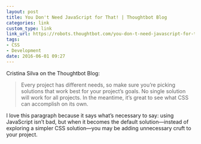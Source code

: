```yaml
---
layout: post
title: You Don't Need JavaScript for That! | Thoughtbot Blog
categories: link
custom_type: link
link_url: https://robots.thoughtbot.com/you-don-t-need-javascript-for-that
tags:
- CSS
- Development
date: 2016-06-01 09:27
---
```

Cristina Silva on the Thoughtbot Blog:

> Every project has different needs, so make sure you’re picking solutions that work best for your project’s goals. No single solution will work for all projects. In the meantime, it’s great to see what CSS can accomplish on its own.

I love this paragraph because it says what’s necessary to say: using JavaScript isn’t bad, but when it becomes the default solution—instead of exploring a simpler CSS solution—you may be adding unnecessary cruft to your project.